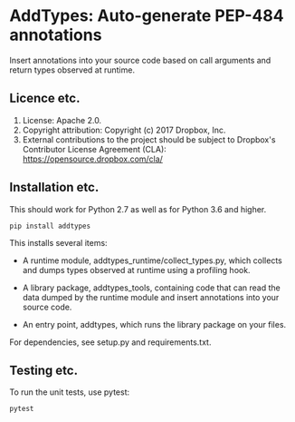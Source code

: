 AddTypes: Auto-generate PEP-484 annotations
===========================================

Insert annotations into your source code based on call arguments and
return types observed at runtime.

Licence etc.
------------

1. License: Apache 2.0.
2. Copyright attribution: Copyright (c) 2017 Dropbox, Inc.
3. External contributions to the project should be subject to
   Dropbox's Contributor License Agreement (CLA):
   https://opensource.dropbox.com/cla/

Installation etc.
-----------------

This should work for Python 2.7 as well as for Python 3.6 and higher.

```
pip install addtypes
```

This installs several items:

- A runtime module, addtypes_runtime/collect_types.py, which collects
  and dumps types observed at runtime using a profiling hook.

- A library package, addtypes_tools, containing code that can read the
  data dumped by the runtime module and insert annotations into your
  source code.

- An entry point, addtypes, which runs the library package on your files.

For dependencies, see setup.py and requirements.txt.

Testing etc.
------------

To run the unit tests, use pytest:

```
pytest
```
